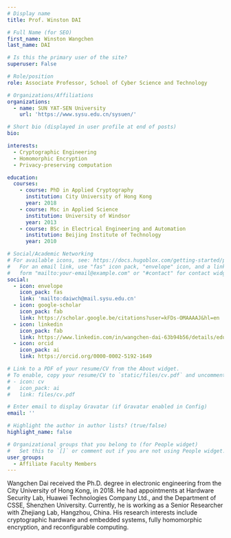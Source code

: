 ```yaml
---
# Display name
title: Prof. Winston DAI

# Full Name (for SEO)
first_name: Winston Wangchen
last_name: DAI

# Is this the primary user of the site?
superuser: False

# Role/position
role: Associate Professor, School of Cyber Science and Technology

# Organizations/Affiliations
organizations:
  - name: SUN YAT-SEN University
    url: 'https://www.sysu.edu.cn/sysuen/'

# Short bio (displayed in user profile at end of posts)
bio: 

interests:
  - Cryptographic Engineering
  - Homomorphic Encryption
  - Privacy-preserving computation

education:
  courses:
    - course: PhD in Applied Cryptography
      institution: City University of Hong Kong
      year: 2018
    - course: Msc in Applied Science
      institution: University of Windsor
      year: 2013
    - course: BSc in Electrical Engineering and Automation
      institution: Beijing Institute of Technology
      year: 2010

# Social/Academic Networking
# For available icons, see: https://docs.hugoblox.com/getting-started/page-builder/#icons
#   For an email link, use "fas" icon pack, "envelope" icon, and a link in the
#   form "mailto:your-email@example.com" or "#contact" for contact widget.
social:
  - icon: envelope
    icon_pack: fas
    link: 'mailto:daiwch@mail.sysu.edu.cn'
  - icon: google-scholar
    icon_pack: fab
    link: https://scholar.google.be/citations?user=kFDs-OMAAAAJ&hl=en
  - icon: linkedin
    icon_pack: fab
    link: https://www.linkedin.com/in/wangchen-dai-63b94b56/details/education/ 
  - icon: orcid
    icon_pack: ai
    link: https://orcid.org/0000-0002-5192-1649

# Link to a PDF of your resume/CV from the About widget.
# To enable, copy your resume/CV to `static/files/cv.pdf` and uncomment the lines below.
# - icon: cv
#   icon_pack: ai
#   link: files/cv.pdf

# Enter email to display Gravatar (if Gravatar enabled in Config)
email: ''

# Highlight the author in author lists? (true/false)
highlight_name: false

# Organizational groups that you belong to (for People widget)
#   Set this to `[]` or comment out if you are not using People widget.
user_groups:
  - Affiliate Faculty Members
---
```


Wangchen Dai received the Ph.D. degree in electronic engineering from the City University of Hong Kong, in 2018. He had appointments at Hardware Security Lab, Huawei Technologies Company Ltd., and the Department of CSSE, Shenzhen University. Currently, he is working as a Senior Researcher with Zhejiang Lab, Hangzhou, China. His research interests include cryptographic hardware and embedded systems, fully homomorphic encryption, and reconfigurable computing.
